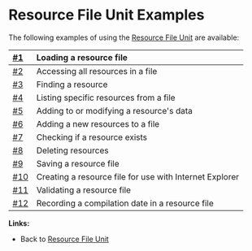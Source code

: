 # Resource File Unit Examples #

The following examples of using the [Resource File Unit](ResFileUnit.md) are available:

| [#1](ResFileExample1.md) | Loading a resource file |
|:-------------------------|:------------------------|
| [#2](ResFileExample2.md) | Accessing all resources in a file |
| [#3](ResFileExample3.md) | Finding a resource |
| [#4](ResFileExample4.md) | Listing specific resources from a file |
| [#5](ResFileExample5.md) | Adding to or modifying a resource's data |
| [#6](ResFileExample6.md) | Adding a new resources to a file |
| [#7](ResFileExample7.md) | Checking if a resource exists |
| [#8](ResFileExample8.md) | Deleting resources |
| [#9](ResFileExample9.md) | Saving a resource file |
| [#10](ResFileExample10.md) | Creating a resource file for use with Internet Explorer |
| [#11](ResFileExample11.md) | Validating a resource file |
| [#12](ResFileExample12.md) | Recording a compilation date in a resource file |

**Links:**

  * Back to [Resource File Unit](ResFileUnit.md)